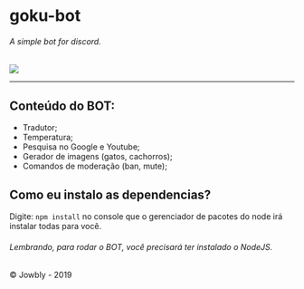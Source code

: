 # goku-bot

###### A simple bot for discord.

![](https://www.freepngimg.com/thumb/dragon_ball/23402-6-dragon-ball-goku-clipart-thumb.png)

------------




## Conteúdo do BOT:

- Tradutor;
- Temperatura;
- Pesquisa no Google e Youtube;
- Gerador de imagens (gatos, cachorros);
- Comandos de moderação (ban, mute);

## Como eu instalo as dependencias?

Digite: `npm install` no console que o gerenciador de pacotes do node irá instalar todas para você.

###### Lembrando, para rodar o BOT, você precisará ter instalado o NodeJS.

&copy; Jowbly - 2019
